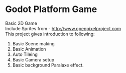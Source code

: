 # Godot Platform Game
Basic 2D Game<br/>
Include Sprites from - http://www.openpixelproject.com<br/>
This project gives introduction to following:
  1)  Basic Scene making
  2)  Basic Animation
  3)  Auto Tileing
  4)  Basic Camera setup
  5)  Basic background Paralaxe effect.
